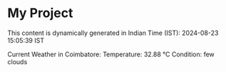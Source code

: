 # My Project

This content is dynamically generated in Indian Time (IST): 2024-08-23 15:05:39 IST


Current Weather in Coimbatore:
Temperature: 32.88 °C
Condition: few clouds
